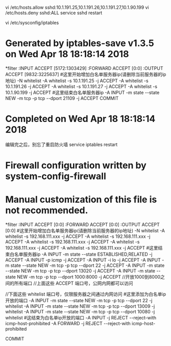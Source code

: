 vi /etc/hosts.allow
sshd:10.1.191.25,10.1.191.26,10.1.191.27,10.1.90.199
vi /etc/hosts.deny
sshd:ALL
service sshd restart

vi /etc/sysconfig/iptables
# Generated by iptables-save v1.3.5 on Wed Apr 18 18:18:14 2018
*filter
:INPUT ACCEPT [5172:1303429]
:FORWARD ACCEPT [0:0]
:OUTPUT ACCEPT [9832:3225637]
#这里开始增加白名单服务器ip(请删除当前服务器的ip地址)
-N whitelist
-A whitelist -s 10.1.191.25 -j ACCEPT
-A whitelist -s 10.1.191.26 -j ACCEPT
-A whitelist -s 10.1.191.27 -j ACCEPT
-A whitelist -s 10.1.90.199 -j ACCEPT
#这里结束白名单服务器ip
-A INPUT -m state --state NEW -m tcp -p tcp --dport 21109 -j ACCEPT
COMMIT
# Completed on Wed Apr 18 18:18:14 2018
编辑完之后，别忘了重启防火墙
service iptables restart



# Firewall configuration written by system-config-firewall
# Manual customization of this file is not recommended.
*filter
:INPUT ACCEPT [0:0]
:FORWARD ACCEPT [0:0]
:OUTPUT ACCEPT [0:0]
#这里开始增加白名单服务器ip(请删除当前服务器的ip地址)
-N whitelist
-A whitelist -s 192.168.111.xxx -j ACCEPT
-A whitelist -s 192.168.111.xxx -j ACCEPT
-A whitelist -s 192.168.111.xxx -j ACCEPT
-A whitelist -s 192.168.111.xxx -j ACCEPT
-A whitelist -s 192.168.111.xxx -j ACCEPT
#这里结束白名单服务器ip
-A INPUT -m state --state ESTABLISHED,RELATED -j ACCEPT
-A INPUT -p icmp -j ACCEPT
-A INPUT -i lo -j ACCEPT
-A INPUT -m state --state NEW -m tcp -p tcp --dport 22 -j ACCEPT
-A INPUT -m state --state NEW -m tcp -p tcp --dport 13020 -j ACCEPT
-A INPUT -m state --state NEW -m tcp -p tcp --dport 1000:8000 -j ACCEPT  //开放1000到8000之间的所有端口
//上面这些 ACCEPT 端口号，公网内网都可以访问

//下面这些 whitelist 端口号，仅限服务器之间通过内网访问
#这里添加为白名单ip开放的端口
-A INPUT -m state --state NEW -m tcp -p tcp --dport 22 -j whitelist
-A INPUT -m state --state NEW -m tcp -p tcp --dport 13009 -j whitelist
-A INPUT -m state --state NEW -m tcp -p tcp --dport 10080 -j whitelist
#这结束为白名单ip开放的端口
-A INPUT -j REJECT --reject-with icmp-host-prohibited
-A FORWARD -j REJECT --reject-with icmp-host-prohibited

COMMIT